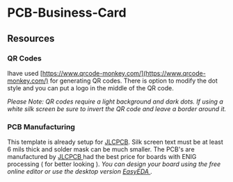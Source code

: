 # PCB-Business-Card

## Resources

### QR Codes

Ihave used [https://www.qrcode-monkey.com/](https://www.qrcode-monkey.com/) for generating QR codes.  There is option to modify the dot style and you can put a logo in the middle of the QR code.

*Please Note: QR codes require a light background and dark dots.  If using a white silk screen be sure to invert the QR code and leave a border around it.*

### PCB Manufacturing

This template is already setup for [JLCPCB](https://jlcpcb.com/).  Silk screen text must be at least 6 mils thick and solder mask can be much smaller.  The PCB's are manufactured by [ JLCPCB ](https://jlcpcb.com/) had the best price for boards with ENIG processing ( for better looking ). 
*You can design your board using the free online editor or use the desktop version [ EasyEDA ](https://easyeda.com/).*